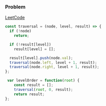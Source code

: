 ### Problem
[LeetCode](https://leetcode.com/problems/binary-tree-level-order-traversal/)

```js
const traversal = (node, level, result) => {
  if (!node)
    return;

  if (!result[level])
    result[level] = [];

  result[level].push(node.val);
  traversal(node.left, level + 1, result);
  traversal(node.right, level + 1, result);
};

 var levelOrder = function(root) {
    const result = [];
    traversal(root, 0, result);
    return result;
};
```
